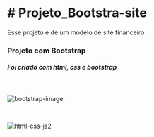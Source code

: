 <h1> # Projeto_Bootstra-site </h1>   

<p>Esse projeto e de um modelo de site financeiro</p>


 <h3> Projeto com Bootstrap  </h3>   

 <h5> Foi criado com html, css e bootstrap</h5>

 <br>
 
![bootstrap-image](https://github.com/Davifs488/Projeto_Bootstra-site/assets/116277311/57d2884c-5693-4993-8f85-1df79195e8fa)


<br>

![html-css-js2](https://github.com/Davifs488/Projeto_Bootstra-site/assets/116277311/95e220ff-87d6-4c8c-8501-bbd4db73b7b0)
